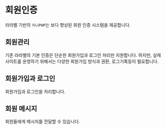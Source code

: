 # 회원인증

라라벨 기반의 `지니PHP`는 보다 향상된 회원 인증 시스템을 제공합니다.



## 회원관리

기존 라라벨의 기본 인증은 단순한 회원가입과 로그인 처리만 지원합니다. 하지만, 실제 사이트를 운영하기 위해서는 다양한 회원가입 방식과 권환, 로그기록등이 필요합니다.



## 회원가입과 로그인

회원가입과 로그인을 처리합니다.





## 회원 메시지

회원들에게 메시지를 전달할 수 있습니다. 